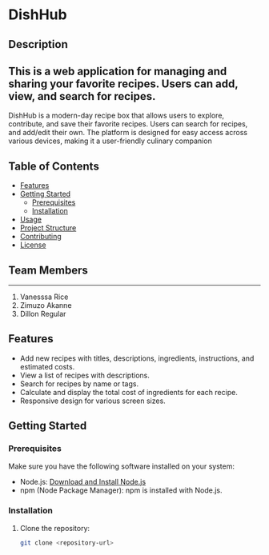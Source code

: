 # DishHub

## Description
This is a web application for managing and sharing your favorite recipes. Users can add, view, and search for recipes.
---
DishHub is a modern-day recipe box that allows users to explore, contribute, and save their favorite recipes. Users can search for recipes, and add/edit their own. The platform is designed for easy access across various devices, making it a user-friendly culinary companion


## Table of Contents
- [Features](#features)
- [Getting Started](#getting-started)
  - [Prerequisites](#prerequisites)
  - [Installation](#installation)
- [Usage](#usage)
- [Project Structure](#project-structure)
- [Contributing](#contributing)
- [License](#license)


## Team Members
---
1. Vanesssa Rice
2. Zimuzo Akanne
3. Dillon Regular

## Features

- Add new recipes with titles, descriptions, ingredients, instructions, and estimated costs.
- View a list of recipes with descriptions.
- Search for recipes by name or tags.
- Calculate and display the total cost of ingredients for each recipe.
- Responsive design for various screen sizes.


## Getting Started

### Prerequisites

Make sure you have the following software installed on your system:

- Node.js: [Download and Install Node.js](https://nodejs.org/)
- npm (Node Package Manager): npm is installed with Node.js.

### Installation

1. Clone the repository:

   ```bash
   git clone <repository-url>
